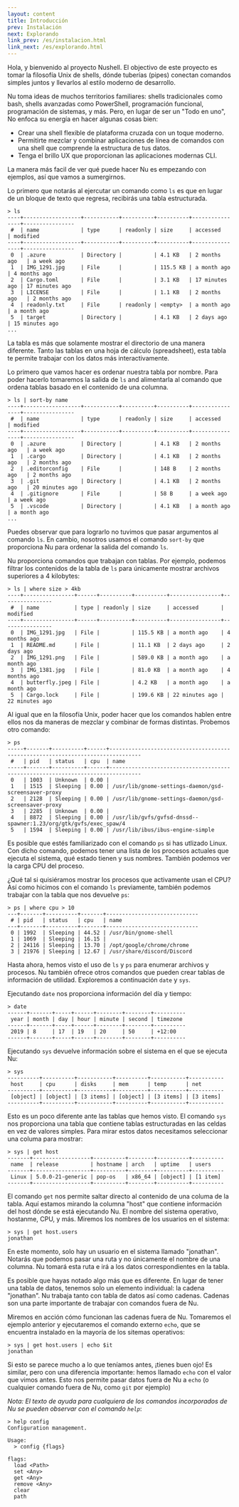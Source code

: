 ```yaml
---
layout: content
title: Introducción
prev: Instalación
next: Explorando
link_prev: /es/instalacion.html
link_next: /es/explorando.html
---
```


Hola, y bienvenido al proyecto Nushell. El objectivo de este proyecto es tomar la filosofía Unix de shells, dónde tuberías (pipes) conectan comandos simples juntos y llevarlos al estilo moderno de desarrollo.

Nu toma ideas de muchos territorios familiares: shells tradicionales como bash, shells avanzadas como PowerShell, programación funcional, programación de sistemas, y más. Pero, en lugar de ser un "Todo en uno", No enfoca su energía en hacer algunas cosas bien:

- Crear una shell flexible de plataforma cruzada con un toque moderno.
- Permitirte mezclar y combinar aplicaciones de línea de comandos con una shell que comprende la estructura de tus datos.
- Tenga el brillo UX que proporcionan las aplicaciones modernas CLI.

La manera más facil de ver qué puede hacer Nu es empezando con ejemplos, así que vamos a sumergirnos.

Lo primero que notarás al ejercutar un comando como `ls` es que en lugar de un bloque de texto que regresa, recibirás una tabla estructurada.

```
> ls
----+------------------+-----------+----------+----------+----------------+----------------
 #  | name             | type      | readonly | size     | accessed       | modified
----+------------------+-----------+----------+----------+----------------+----------------
 0  | .azure           | Directory |          | 4.1 KB   | 2 months ago   | a week ago
 1  | IMG_1291.jpg     | File      |          | 115.5 KB | a month ago    | 4 months ago
 2  | Cargo.toml       | File      |          | 3.1 KB   | 17 minutes ago | 17 minutes ago
 3  | LICENSE          | File      |          | 1.1 KB   | 2 months ago   | 2 months ago
 4  | readonly.txt     | File      | readonly | <empty>  | a month ago    | a month ago
 5  | target           | Directory |          | 4.1 KB   | 2 days ago     | 15 minutes ago
...
```

La tabla es más que solamente mostrar el directorio de una manera diferente. Tanto las tablas en una hoja de cálculo (spreadsheet), esta tabla te permite trabajar con los datos más interactivamente.

Lo primero que vamos hacer es ordenar nuestra tabla por nombre. Para poder hacerlo tomaremos la salida de `ls` and alimentarla al comando que ordena tablas basado en el contenido de una columna.

```
> ls | sort-by name
----+------------------+-----------+----------+----------+----------------+----------------
 #  | name             | type      | readonly | size     | accessed       | modified
----+------------------+-----------+----------+----------+----------------+----------------
 0  | .azure           | Directory |          | 4.1 KB   | 2 months ago   | a week ago
 1  | .cargo           | Directory |          | 4.1 KB   | 2 months ago   | 2 months ago
 2  | .editorconfig    | File      |          | 148 B    | 2 months ago   | 2 months ago
 3  | .git             | Directory |          | 4.1 KB   | 2 months ago   | 20 minutes ago
 4  | .gitignore       | File      |          | 58 B     | a week ago     | a week ago
 5  | .vscode          | Directory |          | 4.1 KB   | a month ago    | a month ago
...
```

Puedes observar que para lograrlo no tuvimos que pasar argumentos al comando `ls`. En cambio, nosotros usamos el comando `sort-by` que proporciona Nu para ordenar la salida del comando `ls`.

Nu proporciona comandos que trabajan con tablas. Por ejemplo, podemos filtrar los contenidos de la tabla de `ls` para únicamente mostrar archivos superiores a 4 kilobytes:

```
> ls | where size > 4kb
----+----------------+------+----------+----------+----------------+----------------
 #  | name           | type | readonly | size     | accessed       | modified
----+----------------+------+----------+----------+----------------+----------------
 0  | IMG_1291.jpg   | File |          | 115.5 KB | a month ago    | 4 months ago
 1  | README.md      | File |          | 11.1 KB  | 2 days ago     | 2 days ago
 2  | IMG_1291.png   | File |          | 589.0 KB | a month ago    | a month ago
 3  | IMG_1381.jpg   | File |          | 81.0 KB  | a month ago    | 4 months ago
 4  | butterfly.jpeg | File |          | 4.2 KB   | a month ago    | a month ago
 5  | Cargo.lock     | File |          | 199.6 KB | 22 minutes ago | 22 minutes ago
```

Al igual que en la filosofía Unix, poder hacer que los comandos hablen entre ellos nos da maneras de mezclar y combinar de formas distintas. Probemos otro comando:

```
> ps
-----+-------+----------+------+--------------------------------------------------------------------------------
 #   | pid   | status   | cpu  | name
-----+-------+----------+------+--------------------------------------------------------------------------------
 0   | 1003  | Unknown  | 0.00 |
 1   | 1515  | Sleeping | 0.00 | /usr/lib/gnome-settings-daemon/gsd-screensaver-proxy
 2   | 2128  | Sleeping | 0.00 | /usr/lib/gnome-settings-daemon/gsd-screensaver-proxy
 3   | 2285  | Unknown  | 0.00 |
 4   | 8872  | Sleeping | 0.00 | /usr/lib/gvfs/gvfsd-dnssd--spawner:1.23/org/gtk/gvfs/exec_spaw/4
 5   | 1594  | Sleeping | 0.00 | /usr/lib/ibus/ibus-engine-simple
```

Es posible que estés familiarizado con el comando `ps` si has utlizado Linux. Con dicho comando, podemos tener una lista de los procesos actuales que ejecuta el sistema, qué estado tienen y sus nombres. También podemos ver la carga CPU del proceso.

¿Qué tal si quisiéramos mostrar los procesos que activamente usan el CPU? Así como hicimos con el comando `ls` previamente, también podemos trabajar con la tabla que nos devuelve `ps`:

```
> ps | where cpu > 10
---+-------+----------+-------+-----------------------------
 # | pid   | status   | cpu   | name
---+-------+----------+-------+-----------------------------
 0 | 1992  | Sleeping | 44.52 | /usr/bin/gnome-shell
 1 | 1069  | Sleeping | 16.15 |
 2 | 24116 | Sleeping | 13.70 | /opt/google/chrome/chrome
 3 | 21976 | Sleeping | 12.67 | /usr/share/discord/Discord
```

Hasta ahora, hemos visto el uso de `ls` y `ps` para enumerar archivos y procesos. Nu también ofrece otros comandos que pueden crear tablas de información de utilidad. Exploremos a continuación `date` y `sys`.

Ejecutando `date` nos proporciona información del día y tiempo:

```
> date
------+-------+-----+------+--------+--------+----------
 year | month | day | hour | minute | second | timezone
------+-------+-----+------+--------+--------+----------
 2019 | 8     | 17  | 19   | 20     | 50     | +12:00
------+-------+-----+------+--------+--------+----------
```

Ejecutando `sys` devuelve información sobre el sistema en el que se ejecuta Nu:

```
> sys
----------+----------+-----------+----------+-----------+-----------
 host     | cpu      | disks     | mem      | temp      | net
----------+----------+-----------+----------+-----------+-----------
 [object] | [object] | [3 items] | [object] | [3 items] | [3 items]
----------+----------+-----------+----------+-----------+-----------
```

Esto es un poco diferente ante las tablas que hemos visto. El comando `sys` nos proporciona una tabla que contiene tablas estructuradas en las celdas en vez de valores simples. Para mirar estos datos necesitamos seleccionar una columa para mostrar:

```
> sys | get host
-------+------------------+----------+--------+----------+----------
 name  | release          | hostname | arch   | uptime   | users
-------+------------------+----------+--------+----------+----------
 Linux | 5.0.0-21-generic | pop-os   | x86_64 | [object] | [1 item]
-------+------------------+----------+--------+----------+----------
```

El comando `get` nos permite saltar directo al contenido de una columa de la tabla. Aquí estamos mirando la columna "host" que contiene información del host dónde se está ejecutando Nu. El nombre del sistema operativo, hostanme, CPU, y más. Miremos los nombres de los usuarios en el sistema:

```
> sys | get host.users
jonathan
```

En este momento, solo hay un usuario en el sistema llamado "jonathan". Notarás que podemos pasar una ruta y no únicamente el nombre de una columna. Nu tomará esta ruta e irá a los datos correspondientes en la tabla.

Es posible que hayas notado algo más que es diferente. En lugar de tener una tabla de datos, tenemos solo un elemento individual: la cadena "jonathan". Nu trabaja tanto con tabla de datos así como cadenas. Cadenas son una parte importante de trabajar con comandos fuera de Nu.

Miremos en acción cómo funcionan las cadenas fuera de Nu. Tomaremos el ejemplo anterior y ejecutaremos el comando externo `echo`, que se encuentra instalado en la mayoría de los sitemas operativos:

```
> sys | get host.users | echo $it
jonathan
```

Si esto se parece mucho a lo que teníamos antes, ¡tienes buen ojo! Es similar, pero con una diferencia importante: hemos llamado `echo` con el valor que vimos antes. Esto nos permite pasar datos fuera de Nu a `echo` (o cualquier comando fuera de Nu, como `git` por ejemplo)

_Nota: El texto de ayuda para cualquiera de los comandos incorporados de Nu se pueden observar con el comando `help`_:

```
> help config
Configuration management.

Usage:
  > config {flags}

flags:
  load <Path>
  set <Any>
  get <Any>
  remove <Any>
  clear
  path
```
